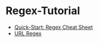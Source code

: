 # Regex-Tutorial

  + [Quick-Start: Regex Cheat Sheet](https://github.com/sonvuhung/Regex-Tutorial/wiki)
  + [URL Regex](https://github.com/sonvuhung/Regex-Tutorial/wiki/URL-Regex)
